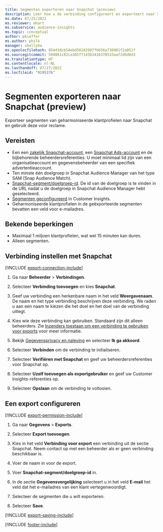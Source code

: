 ```yaml
---
title: Segmenten exporteren naar Snapchat (preview)
description: Leer hoe u de verbinding configureert en exporteert naar Snapchat.
ms.date: 07/25/2022
ms.reviewer: mhart
ms.subservice: audience-insights
ms.topic: conceptual
author: pkieffer
ms.author: philk
manager: shellyha
ms.openlocfilehash: 85443dcb54ebd58182997fbb56a738901f2a051f
ms.sourcegitcommit: 594081c82ca385f7143b3416378533aaf2d6d0d3
ms.translationtype: HT
ms.contentlocale: nl-NL
ms.lasthandoff: 07/27/2022
ms.locfileid: "9195376"
---
```

# <a name="export-segments-to-snapchat-preview"></a>Segmenten exporteren naar Snapchat (preview)

Exporteer segmenten van geharmoniseerde klantprofielen naar Snapchat en gebruik deze voor reclame.

## <a name="prerequisites"></a>Vereisten

- Een een [zakelijk Snapchat-account](https://business.snapchat.com/), een [Snapchat Ads-account](https://ads.snapchat.com/) en de bijbehorende beheerdersreferenties. U moet minimaal lid zijn van een organisatieaccount en gegevensbeheerder van een specifiek advertentieaccount.
- Ten minste één doelgroep in Snapchat Audience Manager van het type SAM (Snap Audience Match).
- [Snapchat-segment/doelgroep-id](https://businesshelp.snapchat.com/s/article/custom-audiences). De id van de doelgroep is te vinden in de URL nadat u de doelgroep in Snapchat Audience Manager hebt geselecteerd.
- [Segmenten geconfigureerd](segments.md) in Customer Insights.
- Geharmoniseerde klantprofielen in de geëxporteerde segmenten bevatten een veld voor e-mailadres.

## <a name="known-limitations"></a>Bekende beperkingen

- Maximaal 1 miljoen klantprofielen, wat wel 15 minuten kan duren.
- Alleen segmenten.

## <a name="set-up-connection-to-snapchat"></a>Verbinding instellen met Snapchat

[!INCLUDE [export-connection-include](includes/export-connection-admn.md)]

1. Ga naar **Beheerder** > **Verbindingen**.

1. Selecteer **Verbinding toevoegen** en kies **Snapchat**.

1. Geef uw verbinding een herkenbare naam in het veld **Weergavenaam**. De naam en het type verbinding beschrijven deze verbinding. We raden u aan een naam te kiezen die het doel en het doel van de verbinding uitlegt.

1. Kies wie deze verbinding kan gebruiken. Standaard zijn dit alleen beheerders. Zie [Inzenders toestaan om een verbinding te gebruiken voor exports](connections.md#allow-contributors-to-use-a-connection-for-exports) voor meer informatie.

1. Bekijk [Gegevensprivacy en naleving](connections.md#data-privacy-and-compliance) en selecteer **Ik ga akkoord**.

1. Selecteer **Verbinden** om de verbinding te initialiseren.

1. Selecteer **Verifiëren met Snapchat** en geef uw beheerdersreferenties voor Snapchat op.

1. Selecteer **Uzelf toevoegen als exportgebruiker** en geef uw Customer Insights-referenties op.

1. Selecteer **Opslaan** om de verbinding te voltooien.

## <a name="configure-an-export"></a>Een export configureren

[!INCLUDE [export-permission-include](includes/export-permission.md)]

1. Ga naar **Gegevens** > **Exports**.

1. Selecteer **Export toevoegen**.

1. Kies in het veld **Verbinding voor export** een verbinding uit de sectie Snapchat. Neem contact op met een beheerder als er geen verbinding beschikbaar is.

1. Voer de naam in voor de export.

1. Voer **Snapchat-segment/doelgroep-id** in.

1. In de sectie **Gegevensvergelijking** selecteert u in het veld **E-mail** het veld dat het e-mailadres van een klant vertegenwoordigt.

1. Selecteer de segmenten die u wilt exporteren.

1. Selecteer **Save**.

[!INCLUDE [export-saving-include](includes/export-saving.md)]

[!INCLUDE [footer-include](includes/footer-banner.md)]
